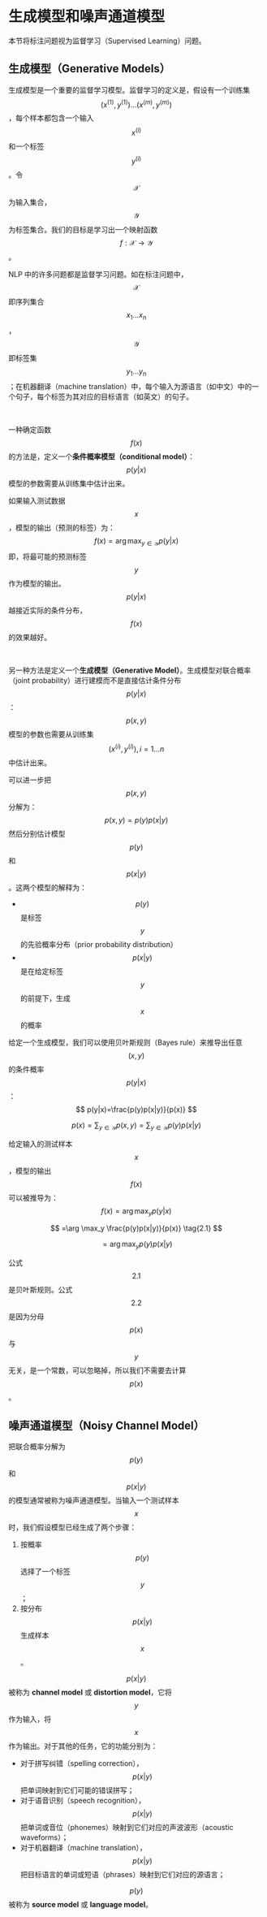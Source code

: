 # 生成模型和噪声通道模型

本节将标注问题视为监督学习（Supervised Learning）问题。



## 生成模型（Generative Models）

生成模型是一个重要的监督学习模型。监督学习的定义是，假设有一个训练集 $$(x^{(1)}, y^{(1)})...(x^{(m)}, y^{(m)})$$，每个样本都包含一个输入 $$x^{(i)}$$ 和一个标签  $$y^{(i)}$$。令 $$\mathcal{X}$$ 为输入集合，$$\mathcal{Y}$$ 为标签集合。我们的目标是学习出一个映射函数 $$f:\mathcal{X} \to \mathcal{Y}$$。

NLP 中的许多问题都是监督学习问题。如在标注问题中， $$\mathcal{X}$$ 即序列集合 $$x_1...x_n$$，$$\mathcal{Y}$$ 即标签集 $$y_1...y_n$$；在机器翻译（machine translation）中，每个输入为源语言（如中文）中的一个句子，每个标签为其对应的目标语言（如英文）的句子。

&nbsp;

一种确定函数 $$f(x)$$ 的方法是，定义一个**条件概率模型（conditional model）**：
$$
p(y|x)
$$
模型的参数需要从训练集中估计出来。

如果输入测试数据 $$x$$，模型的输出（预测的标签）为：
$$
f(x)=\arg \max_{y \in \mathcal{Y}} p(y|x)
$$
即，将最可能的预测标签 $$y$$ 作为模型的输出。$$p(y|x)$$ 越接近实际的条件分布，$$f(x)$$ 的效果越好。

&nbsp;

另一种方法是定义一个**生成模型（Generative Model）**。生成模型对联合概率（joint probability）进行建模而不是直接估计条件分布 $$p(y|x)$$：
$$
p(x,y)
$$
模型的参数也需要从训练集 $$(x^{(i)},y^{(i)}),i=1...n$$ 中估计出来。

可以进一步把  $$p(x,y)$$ 分解为：
$$
p(x,y)=p(y)p(x|y)
$$
然后分别估计模型 $$p(y)$$ 和 $$p(x|y)$$。这两个模型的解释为：

-  $$p(y)$$ 是标签 $$y$$ 的先验概率分布（prior probability distribution）
-  $$p(x|y)$$ 是在给定标签 $$y$$ 的前提下，生成 $$x$$ 的概率

给定一个生成模型，我们可以使用贝叶斯规则（Bayes rule）来推导出任意 $$(x, y)$$ 的条件概率 $$p(y|x)$$：
$$
p(y|x)=\frac{p(y)p(x|y)}{p(x)}
$$

$$
p(x)=\sum_{y \in \mathcal{Y}}p(x,y) = \sum_{y \in \mathcal{Y}}p(y)p(x|y)
$$

给定输入的测试样本 $$x$$，模型的输出 $$f(x)$$ 可以被推导为：
$$
f(x) =\arg \max_y p(y|x)
$$

$$
=\arg \max_y \frac{p(y)p(x|y)}{p(x)} \tag{2.1}
$$

$$
=\arg \max_y p(y)p(x|y) \tag{2.2}
$$

公式 $$2.1$$ 是贝叶斯规则。公式 $$2.2$$ 是因为分母 $$p(x)$$ 与 $$y$$ 无关，是一个常数，可以忽略掉，所以我们不需要去计算 $$p(x)$$ 。



## 噪声通道模型（Noisy Channel Model）

把联合概率分解为 $$p(y)$$ 和 $$p(x | y)$$  的模型通常被称为噪声通道模型。当输入一个测试样本 $$x$$ 时，我们假设模型已经生成了两个步骤：

1. 按概率 $$p(y)$$ 选择了一个标签 $$y$$；
2. 按分布 $$p(x | y)$$ 生成样本 $$x$$。

$$p(x|y)$$ 被称为 **channel model** 或 **distortion model**，它将 $$y$$ 作为输入，将 $$x$$ 作为输出。对于其他的任务，它的功能分别为：

- 对于拼写纠错（spelling correction），$$p(x|y)$$ 把单词映射到它们可能的错误拼写；
- 对于语音识别（speech recognition），$$p(x|y)$$ 把单词或音位（phonemes）映射到它们对应的声波波形（acoustic waveforms）；
- 对于机器翻译（machine translation），$$p(x|y)$$ 把目标语言的单词或短语（phrases）映射到它们对应的源语言；

$$p(y)$$ 被称为 **source model** 或 **language model**。